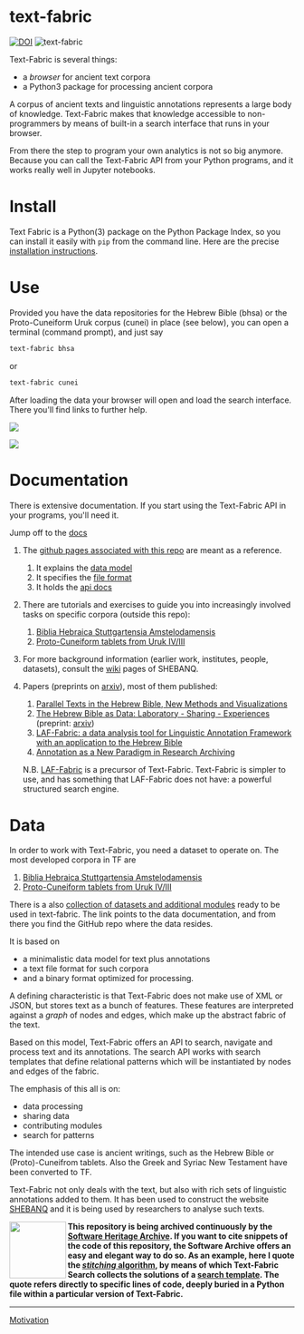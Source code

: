 # text-fabric

[![DOI](https://zenodo.org/badge/DOI/10.5281/zenodo.1008899.svg)](https://doi.org/10.5281/zenodo.592193)
![text-fabric](/docs/images/tf.png)


Text-Fabric is several things:

* a *browser* for ancient text corpora
* a Python3 package for processing ancient corpora

A corpus of ancient texts and linguistic annotations represents a large body of knowledge.
Text-Fabric makes that knowledge accessible to non-programmers by means of 
built-in a search interface that runs in your browser.

From there the step to program your own analytics is not so big anymore.
Because you can call the Text-Fabric API from your Python programs, and
it works really well in Jupyter notebooks.
 
# Install

Text Fabric is a Python(3) package on the Python Package Index, so you can install it easily with `pip` from
the command line. Here are the precise
[installation instructions](https://dans-labs.github.io/text-fabric/).

# Use

Provided you have the data repositories for the Hebrew Bible (bhsa) or the Proto-Cuneiform Uruk corpus (cunei)
in place (see below),
you can open a terminal (command prompt), and just say

```sh
text-fabric bhsa
```

or 

```sh
text-fabric cunei
```

After loading the data your browser will open and load the search interface.
There you'll find links to further help.

<p>
<img src="/docs/images/bhsa-app.png"/>
</p>

<p>
<img src="/docs/images/cunei-app.png"/>
</p>

# Documentation

There is extensive documentation.
If you start using the Text-Fabric API in your programs, you'll need it.

Jump off to the [docs](https://dans-labs.github.io/text-fabric/)

1. The [github pages associated with this repo](https://dans-labs.github.io/text-fabric/) are meant as a reference.
   1. It explains the [data model](https://dans-labs.github.io/text-fabric/Model/Data-Model/)
   2. It specifies the [file format](https://dans-labs.github.io/text-fabric/Model/File-formats/)
   3. It holds the [api docs](https://dans-labs.github.io/text-fabric/Api/General/)
2. There are tutorials and exercises to guide you into increasingly involved tasks
   on specific corpora (outside this repo):
   1. [Biblia Hebraica Stuttgartensia Amstelodamensis](https://nbviewer.jupyter.org/github/etcbc/bhsa/blob/master/tutorial/start.ipynb)
   1. [Proto-Cuneiform tablets from Uruk IV/III](https://nbviewer.jupyter.org/github/nino-cunei/tutorials/blob/master/start.ipynb)
3. For more background information (earlier work, institutes, people, datasets), consult the
   [wiki](https://github.com/ETCBC/shebanq/wiki)
   pages of SHEBANQ.
4. Papers (preprints on [arxiv](https://arxiv.org)), most of them published:
   1. [Parallel Texts in the Hebrew Bible, New Methods and Visualizations ](https://arxiv.org/abs/1603.01541)
   1. [The Hebrew Bible as Data: Laboratory - Sharing - Experiences](https://www.ubiquitypress.com/site/chapters/10.5334/bbi.18/)
      (preprint: [arxiv](https://arxiv.org/abs/1501.01866))
   1. [LAF-Fabric: a data analysis tool for Linguistic Annotation Framework with an application to the Hebrew Bible](https://arxiv.org/abs/1410.0286)
   1. [Annotation as a New Paradigm in Research Archiving](https://arxiv.org/abs/1412.6069)

   N.B. [LAF-Fabric](https://github.com/Dans-labs/laf-fabric) is a precursor of Text-Fabric.
   Text-Fabric is simpler to use, and has something that LAF-Fabric does not have:
   a powerful structured search engine.

# Data

In order to work with Text-Fabric, you need a dataset to operate on.
The most developed corpora in TF are

1. [Biblia Hebraica Stuttgartensia Amstelodamensis](https://github/etcbc/bhsa)
1. [Proto-Cuneiform tablets from Uruk IV/III](https://github/nino-cunei/uruk)

There is a also
[collection of datasets and additional modules](https://Dans-labs.github.io/text-fabric-data/)
ready to be used in text-fabric. The link points to the data documentation, and from there you find the GitHub
repo where the data resides.

It is based on

* a minimalistic data model for text plus annotations
* a text file format for such corpora
* and a binary format optimized for processing.

A defining characteristic is that Text-Fabric does not make use of XML or JSON,
but stores text as a bunch of features.
These features are interpreted against a *graph* of nodes and edges, which make up the
abstract fabric of the text.

Based on this model, Text-Fabric offers an API to search, navigate and process text
and its annotations.
The search API works with search templates that define relational patterns
which will be instantiated by nodes and edges of the fabric.

The emphasis of this all is on:

* data processing
* sharing data
* contributing modules
* search for patterns

The intended use case is ancient writings, such as the Hebrew Bible or (Proto)-Cuneifrom tablets.
Also the Greek and Syriac New Testament have been converted to TF.

Text-Fabric not only deals with the text, but also with rich sets of linguistic annotations added to them.
It has been used to construct the website
[SHEBANQ](https://shebanq.ancient-data.org) and it is being
used by researchers to analyse such texts. 

<a target="_blank" href="https://archive.softwareheritage.org/browse/origin/https://github.com/Dans-labs/text-fabric/directory/"><img src="/docs/images/swh-logo-archive.png" width="100" align="left"/></a>

**This repository is being archived continuously by the 
[Software Heritage Archive](https://archive.softwareheritage.org).
If you want to cite snippets of the code of this repository, the Software Archive
offers an easy and elegant way to do so.
As an example, here I quote the 
[*stitching* algorithm](https://archive.softwareheritage.org/swh:1:cnt:6169c074089ddc8a0e048cb67e1fec57857ef54d;lines=3224-3270/),
by means of which Text-Fabric Search collects the solutions of a
[search template](https://dans-labs.github.io/text-fabric/Api/General/#searching).
The quote refers directly to specific lines of code, deeply buried in
a Python file within a particular version of Text-Fabric.**

---

[Motivation](http://www.slideshare.net/dirkroorda/text-fabric) 


